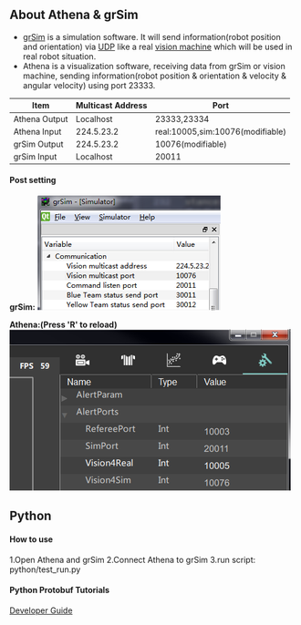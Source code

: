 ## About Athena & grSim
* [grSim](https://github.com/RoboCup-SSL/grSim) is a simulation software. It will send information(robot position and orientation) via [UDP](https://baike.baidu.com/item/UDP/571511?fr=aladdin) like a real [vision machine](https://github.com/RoboCup-SSL/ssl-vision) which will be used in real robot situation.
* Athena is a visualization software, receiving data from grSim or vision machine, sending information(robot position & orientation & velocity & angular velocity) using port 23333.


| Item          | Multicast Address | Port                             |
| ------------- | ----------------- | -------------------------------- |
| Athena Output | Localhost         | 23333,23334                      |
| Athena Input  | 224.5.23.2        | real:10005,sim:10076(modifiable) |
| grSim Output  | 224.5.23.2        | 10076(modifiable)                |
| grSim Input   | Localhost         | 20011                            |

#### Post setting
**grSim:**
![grSim](./img/grSim.png)

**Athena:(Press 'R' to reload)**
![Athena](./img/Athena.png)

## Python
#### How to use
1.Open Athena and grSim
2.Connect Athena to grSim
3.run script: python/test_run.py

#### Python Protobuf Tutorials
[Developer Guide](https://developers.google.com/protocol-buffers/docs/pythontutorial)
